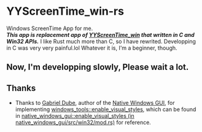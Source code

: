 # YYScreenTime_win-rs
Windows ScreenTime App for me.  
***This app is replacement app of [YYScreenTime_win](https://github.com/yy-tromb/YYScreenTime_win) that written in C and Win32 APIs.*** I like Rust much more than C, so I have rewrited. Developping in C was very very painful.lol Whatever it is, I'm a beginner, though.  

## Now, I'm developping slowly, Please wait a lot.

## Thanks
- Thanks to [Gabriel Dube](https://github.com/gabdube), author of the [Native Windows GUI](https://github.com/gabdube/native-windows-gui), for implementing [windows_tools::enable_visual_styles](https://github.com/yy-tromb/YYScreenTime_win-rs/blob/main/src/windows_tools.rs#L38), which can be found in [native_windows_gui::enable_visual_styles (in native_windows_gui/src/win32/mod.rs)](https://github.com/gabdube/native-windows-gui/blob/master/native-windows-gui/src/win32/mod.rs#L98) for reference.
